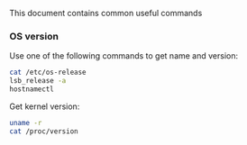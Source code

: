 This document contains common useful commands

### OS version
Use one of the following commands to get name and version:
```bash
cat /etc/os-release
lsb_release -a
hostnamectl
```

Get kernel version:
```bash
uname -r
cat /proc/version
```
